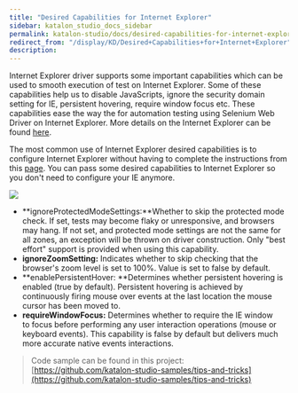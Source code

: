 ```yaml
---
title: "Desired Capabilities for Internet Explorer" 
sidebar: katalon_studio_docs_sidebar
permalink: katalon-studio/docs/desired-capabilities-for-internet-explorer.html 
redirect_from: "/display/KD/Desired+Capabilities+for+Internet+Explorer" 
description: 
---
```

Internet Explorer driver supports some important capabilities which can be used to smooth execution of test on Internet Explorer. Some of these capabilities help us to disable JavaScripts, ignore the security domain setting for IE, persistent hovering, require window focus etc. These capabilities ease the way the for automation testing using Selenium Web Driver on Internet Explorer. More details on the Internet Explorer can be found [here](https://code.google.com/p/selenium/wiki/DesiredCapabilities#IE_specific).

The most common use of Internet Explorer desired capabilities is to configure Internet Explorer without having to complete the instructions from this [page](https://docs.katalon.com/display/KD/Internet+Explorer+Configurations). You can pass some desired capabilities to Internet Explorer so you don't need to configure your IE anymore.

![](../../images/katalon-studio/docs/desired-capabilities-for-internet-explorer/IE.png)

*   **ignoreProtectedModeSettings:**Whether to skip the protected mode check. If set, tests may become flaky or unresponsive, and browsers may hang. If not set, and protected mode settings are not the same for all zones, an exception will be thrown on driver construction. Only "best effort" support is provided when using this capability.
*   **ignoreZoomSetting:** Indicates whether to skip checking that the browser's zoom level is set to 100%. Value is set to false by default.
*   **enablePersistentHover: **Determines whether persistent hovering is enabled (true by default). Persistent hovering is achieved by continuously firing mouse over events at the last location the mouse cursor has been moved to.
*   **requireWindowFocus:** Determines whether to require the IE window to focus before performing any user interaction operations (mouse or keyboard events). This capability is false by default but delivers much more accurate native events interactions.

> Code sample can be found in this project: [https://github.com/katalon-studio-samples/tips-and-tricks](https://github.com/katalon-studio-samples/tips-and-tricks)